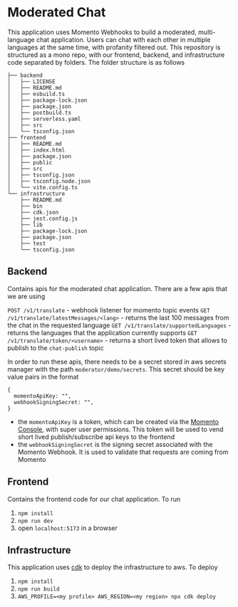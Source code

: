 # Moderated Chat

This application uses Momento Webhooks to build a moderated, multi-language chat application. Users can chat with each other in multiple languages at the same time, with profanity filtered out. This repository is structured as a mono repo, with our frontend, backend, and infrastructure code separated by folders. The folder structure is as follows

```
├── backend
│   ├── LICENSE
│   ├── README.md
│   ├── esbuild.ts
│   ├── package-lock.json
│   ├── package.json
│   ├── postbuild.ts
│   ├── serverless.yaml
│   ├── src
│   └── tsconfig.json
├── frontend
│   ├── README.md
│   ├── index.html
│   ├── package.json
│   ├── public
│   ├── src
│   ├── tsconfig.json
│   ├── tsconfig.node.json
│   └── vite.config.ts
└── infrastructure
    ├── README.md
    ├── bin
    ├── cdk.json
    ├── jest.config.js
    ├── lib
    ├── package-lock.json
    ├── package.json
    ├── test
    └── tsconfig.json
```

## Backend

Contains apis for the moderated chat application. There are a few apis that we are using

`POST /v1/translate` - webhook listener for momento topic events
`GET /v1/translate/latestMessages/<lang>` - returns the last 100 messages from the chat in the requested language
`GET /v1/translate/supportedLanguages` - returns the languages that the application currently supports
`GET /v1/translate/token/<username>` - returns a short lived token that allows <username> to publish to the `chat-publish` topic

In order to run these apis, there needs to be a secret stored in aws secrets manager with the path `moderator/demo/secrets`. This secret should be key value pairs in the format

```
{
  momentoApiKey: "",
  webhookSigningSecret: "",
}
```
- the `momentoApiKey` is a token, which can be created via the [Momento Console](https://console.gomomento.com/api-keys), with super user permissions. This token will be used to vend short lived publish/subscribe api keys to the frontend
- the `webhookSigningSecret` is the signing secret associated with the Momento Webhook. It is used to validate that requests are coming from Momento


## Frontend

Contains the frontend code for our chat application. To run

1. `npm install`
2. `npm run dev`
3. open `localhost:5173` in a browser

## Infrastructure

This application uses [cdk](https://github.com/aws/aws-cdk) to deploy the infrastructure to aws. To deploy

1. `npm install`
2. `npm run build`
3. `AWS_PROFILE=<my profile> AWS_REGION=<my region> npx cdk deploy`
